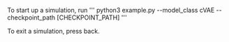 To start up a simulation, run 
'''
python3 example.py --model_class cVAE --checkpoint_path [CHECKPOINT_PATH]
'''

To exit a simulation, press back.
